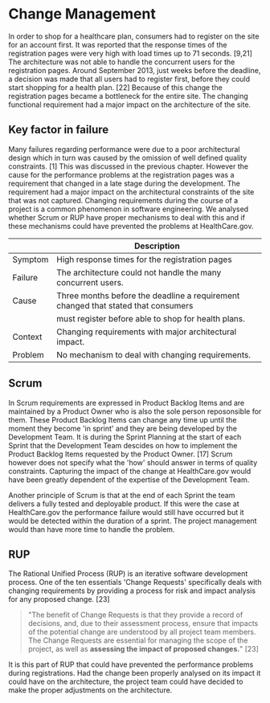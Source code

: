 # Change Management

In order to shop for a healthcare plan, consumers had to register on the site for an account first. 
It was reported that the response times of the registration pages were very high with load times up to 71 seconds. [9,21]
The architecture was not able to handle the concurrent users for the registration pages. 
Around September 2013, just weeks before the deadline, a decision was made that all users had to register first, before they could start shopping for a health plan. [22] Because of this change the registration pages became a bottleneck for the entire site. The changing functional requirement had a major impact on the architecture of the site.

## Key factor in failure

Many failures regarding performance were due to a poor architectural design which in turn was caused by the omission
of well defined quality constraints. [1] This was discussed in the previous chapter. 
However the cause for the performance problems at the registration pages was a 
requirement that changed in a late stage during the development. The requirement had a major impact on the 
architectural constraints of the site that was not captured. Changing requirements during the course of a project is a common phenomenon in software engineering. We analysed whether Scrum or RUP have proper mechanisms to deal with this and if these mechanisms could have prevented the problems at HealthCare.gov.

|         | Description                                                                       |
| ------- | --------------------------------------------------------------------------------- |
| Symptom | High response times for the registration pages                                    |
| Failure | The architecture could not handle the many concurrent users.                      |
| Cause   | Three months before the deadline a requirement changed that stated that consumers | 
|         | must register before able to shop for health plans.                               |
| Context | Changing requirements with major architectural impact.                            |
| Problem | No mechanism to deal with changing requirements.                                  |

## Scrum

In Scrum requirements are expressed in Product Backlog Items and are maintained by a Product Owner who is also 
the sole person reposonsible for them. These Product Backlog Items can change any time up until the moment they become 'in sprint' and they are being developed by the Development Team. It is during the Sprint Planning at the start of each Sprint that the Development Team descides on how to implement the Product Backlog Items requested by the Product Owner. [17] Scrum however does not specify what the 'how' should answer in terms of quality constraints. Capturing the impact of the change at HealthCare.gov would have been greatly dependent of the expertise of the Development Team. 

Another principle of Scrum is that at the end of each Sprint the team delivers a fully tested and deployable product. If this were the case at HealthCare.gov the performance failure would still have occurred but it would be detected within the duration of a sprint. The project management would than have more time to handle the problem.

## RUP

The Rational Unified Process (RUP) is an iterative software development process. One of the ten essentials 'Change Requests' specifically deals with changing requirements by providing a process for risk and impact analysis for any proposed change. [23]

> "The benefit of Change Requests is that they provide a record of decisions, and, due to their assessment process,
> ensure that impacts of the potential change are understood by all project team members. The Change Requests are essential
> for managing the scope of the project, as well as **assessing the impact of proposed changes.**" [23]

It is this part of RUP that could have prevented the performance problems during registrations. Had the change been properly analysed on its impact it could have on the architecture, the project team could have decided to make the proper adjustments 
on the architecture.

